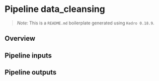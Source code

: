 # Pipeline data_cleansing

> *Note:* This is a `README.md` boilerplate generated using `Kedro 0.18.9`.

## Overview

<!---
Please describe your modular pipeline here.
-->

## Pipeline inputs

<!---
The list of pipeline inputs.
-->

## Pipeline outputs

<!---
The list of pipeline outputs.
-->
